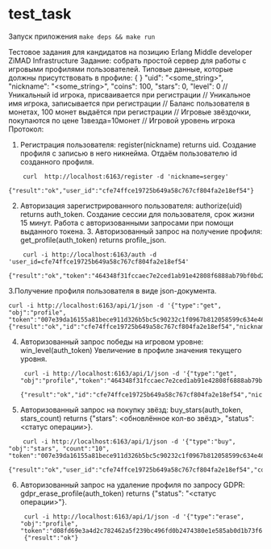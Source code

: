 # test_task


Запуск приложения 
``` make deps && make run ```

Тестовое задания для кандидатов на позицию Erlang Middle developer ZiMAD Infrastructure
Задание: собрать простой сервер для работы с игровыми профилями пользователей.
Типовые данные, которые должны присутствовать в профиле: {
}
"uid": "<some_string>", "nickname": "<some_string>", "coins": 100,
"stars": 0,
"level": 0
// Уникальный id игрока, присваивается при регистрации
// Уникальное имя игрока, записывается при регистрации
// Баланс пользователя в монетах, 100 монет выдаётся при регистрации // Игровые звёздочки, покупаются по цене 1звезда=10монет
// Игровой уровень игрока
Протокол:
1. Регистрация пользователя: register(nickname) returns uid.
Создание профиля с записью в него никнейма. Отдаём пользователю id созданного профиля.
```
    curl  http://localhost:6163/register -d 'nickname=sergey'
    {"result":"ok","user_id":"cfe74ffce19725b649a58c767cf804fa2e18ef54"}
```

2. Авторизация зарегистрированного пользователя: authorize(uid) returns auth_token.
Создание сессии для пользователя, срок жизни 15 минут. Работа с авторизованными запросами при помощи выданного токена. 3. Авторизованный запрос на получение профиля: get_profile(auth_token) returns profile_json.
```
    curl -i http://localhost:6163/auth -d 'user_id=cfe74ffce19725b649a58c767cf804fa2e18ef54'
    {"result":"ok","token":"464348f31fccaec7e2ced1ab91e42808f6888ab79bf0bd2d192f7c6945b57ccc","user_id":"cfe74ffce19725b649a58c767cf804fa2e18ef54","expires":1567936731}
```
3.Получение профиля пользователя в виде json-документа.
```
curl -i http://localhost:6163/api/1/json -d '{"type":"get", "obj":"profile",  "token":"007e39da16155a81bece911d326b5bc5c90232c1f0967b812058599c634e460d"}'
{"result":"ok","id":"cfe74ffce19725b649a58c767cf804fa2e18ef54","nickname":"sergey","coins":80,"stars":20,"level":0}
```
4. Авторизованный запрос победы на игровом уровне: win_level(auth_token)
Увеличение в профиле значения текущего уровня.
   ```
    curl -i http://localhost:6163/api/1/json -d '{"type":"get", "obj":"profile","token":"464348f31fccaec7e2ced1ab91e42808f6888ab79bf0bd2d192f7c6945b57ccc"}'
    {"result":"ok","id":"cfe74ffce19725b649a58c767cf804fa2e18ef54","nickname":"sergey","coins":80,"stars":20,"level":0} 
    ```

5. Авторизованный запрос на покупку звёзд: buy_stars(auth_token, stars_count) returns {"stars": <обновлённое кол-во звёзд>, "status": <статус операции>}.
```
    curl -i http://localhost:6163/api/1/json -d '{"type":"buy", "obj":"stars", "count":"10", "token":"007e39da16155a81bece911d326b5bc5c90232c1f0967b812058599c634e460d"}'
    {"result":"ok","user_id":"cfe74ffce19725b649a58c767cf804fa2e18ef54","coins_remain":90,"stars_count":10}
```
6. Авторизованный запрос на удаление профиля по запросу GDPR: gdpr_erase_profile(auth_token) returns {"status": "<статус операции>"}.
   ```
    curl -i http://localhost:6163/api/1/json -d '{"type":"erase", "obj":"profile",  "token":"d08fd69e3a4d2c782462a5f239bc496fd0b2474380e1e585ab0d1b73f6e871a8"}'
    {"result":"ok"}
    ```
    